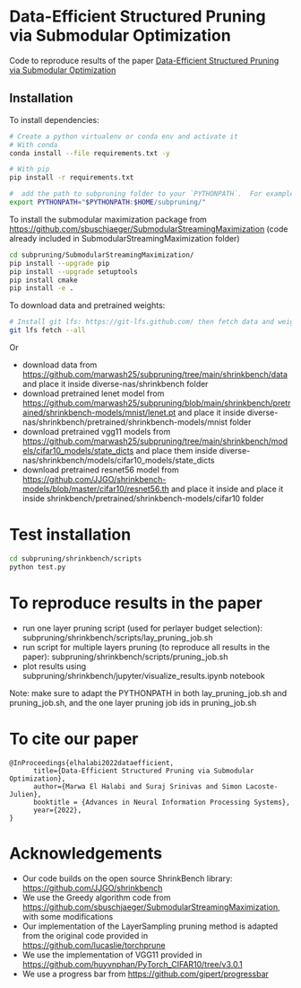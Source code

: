 # Data-Efficient Structured Pruning via Submodular Optimization

Code to reproduce results of the paper [Data-Efficient Structured Pruning via Submodular Optimization](https://arxiv.org/abs/2203.04940)

## Installation

To install dependencies:

```bash
# Create a python virtualenv or conda env and activate it
# With conda
conda install --file requirements.txt -y

# With pip
pip install -r requirements.txt 

#  add the path to subpruning folder to your `PYTHONPATH`.  For example:
export PYTHONPATH="$PYTHONPATH:$HOME/subpruning/"
```

To install the submodular maximization package from https://github.com/sbuschjaeger/SubmodularStreamingMaximization (code already included in SubmodularStreamingMaximization folder)

```bash
cd subpruning/SubmodularStreamingMaximization/
pip install --upgrade pip
pip install --upgrade setuptools
pip install cmake
pip install -e .
```

To download data and pretrained weights:

```bash
# Install git lfs: https://git-lfs.github.com/ then fetch data and weights
git lfs fetch --all
```

Or 

- download data from https://github.com/marwash25/subpruning/tree/main/shrinkbench/data and place it inside diverse-nas/shrinkbench folder 
- download pretrained lenet model from https://github.com/marwash25/subpruning/blob/main/shrinkbench/pretrained/shrinkbench-models/mnist/lenet.pt and place it inside diverse-nas/shrinkbench/pretrained/shrinkbench-models/mnist folder
- download pretrained vgg11 models from https://github.com/marwash25/subpruning/tree/main/shrinkbench/models/cifar10_models/state_dicts and place them inside diverse-nas/shrinkbench/models/cifar10_models/state_dicts 
- download pretrained resnet56 model from https://github.com/JJGO/shrinkbench-models/blob/master/cifar10/resnet56.th and place it inside and place it inside shrinkbench/pretrained/shrinkbench-models/cifar10 folder

# Test installation

```bash
cd subpruning/shrinkbench/scripts
python test.py
```

# To reproduce results in the paper

- run one layer pruning script (used for perlayer budget selection): subpruning/shrinkbench/scripts/lay_pruning_job.sh 
- run script for multiple layers pruning (to reproduce all results in the paper): subpruning/shrinkbench/scripts/pruning_job.sh 
- plot results using subpruning/shrinkbench/jupyter/visualize_results.ipynb notebook

Note: make sure to adapt the PYTHONPATH in both lay_pruning_job.sh and pruning_job.sh, and the one layer pruning job ids in pruning_job.sh

# To cite our paper
```
@InProceedings{elhalabi2022dataefficient,
      title={Data-Efficient Structured Pruning via Submodular Optimization}, 
      author={Marwa El Halabi and Suraj Srinivas and Simon Lacoste-Julien},
      booktitle = {Advances in Neural Information Processing Systems},
      year={2022},
}
```
# Acknowledgements

- Our code builds on the open source ShrinkBench library: https://github.com/JJGO/shrinkbench
- We use the Greedy algorithm code from https://github.com/sbuschjaeger/SubmodularStreamingMaximization, with some modifications
- Our implementation of the LayerSampling pruning method is adapted from the original code provided in https://github.com/lucaslie/torchprune
- We use the implementation of VGG11 provided in https://github.com/huyvnphan/PyTorch_CIFAR10/tree/v3.0.1
- We use a progress bar from https://github.com/gipert/progressbar
